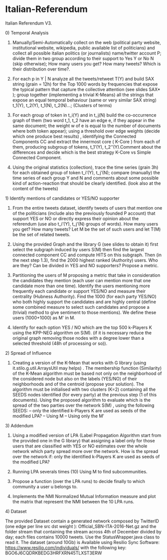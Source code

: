 # Italian-Referendum

Italian Referendum V3.

0\) Temporal Analysis

1. Manually/Semi-Automatically collect on the web (political party website, institutional website, wikipedia, public available list of politicians) and collect all possible italian politics (or journalists) name/twitter account P; divide them in two group according to their support to Yes Y or No N (skip otherwise); How many users you get? How many tweets? Which is their distribution over time?.

2. For each p in Y | N analyze all the tweets/retweet T(Y) and build SAX string (grain = 12h) for the Top 1000 words by frequencies that expose the typical pattern that capture the collective attention (see slides SAX* ); group together (implementing a trivial K-Means) all the strings that expose an equal temporal behaviour (same or very similar SAX string) t_1(Y), t_2(Y), t_1(N), t_2(N)...; (Clusters of terms)

3. For each group of token in t_i(Y) and in t_j(N) build the co-occurrence graph of them (two word t_1, t_2 have an edge e, if they appear in the same document; the weight w of e is equal to the number of documents where both token appear); using a threshold over edge weights (decide which one produce best results) , identifying the Connected Components CC and extract the innermost core ( K-Core ) from each of them, producing subgroup of tokens, t_1’(Y), t_2’’(Y).Comment about the differences and decide which is the best strategy K-Core vs Simple Connected Component.

4. Using the original statistics (collection), trace the time series (grain 3h) for each obtained group of token t_i’(Y), t_j’(N); compare (manually) the time series of each group Y and N and comments about some possible kind of action-reaction that should be clearly identified. (look also at the content of the tweets)

1\) Identify mentions of candidates or YES/NO supporter

1. From the entire tweets dataset, identify tweets of users that mention one of the politicians (include also the previously founded P account) that support YES or NO or directly express their opinion about the referendum (use also t_i’(Y), t_j’(N) groups of words). How many users you get? How many tweets? Let M be the set of such users and let T(M) be the set of related tweets.

2. Using the provided Graph and the library G (see slides to obtain it) first select the subgraph induced by users S(M) then find the largest connected component CC and compute HITS on this subgraph. Then (in the next step 1.3), find the 2000 highest ranked (Authority) users. Who are they? Can be divided in YES and NO supporters? Propose a metric.

3. Partitioning the users of M proposing a metric that take in consideration the candidates they mention (each user can mention more that one candidate more than one time). Identify the users mentioning more frequently each candidate or support YES/NO and measure their centrality (Hubness Authority). Find the 1000 (for each party YES/NO) who both highly support the candidates and are highly central (define some combined measure to select such candidates and propose a (trivial) method to give sentiment to those mentions). We define these users (1000+1000) as M' in M.

4. Identify for each option YES / NO which are the top 500 k-Players K using the KPP-NEG algorithm on S(M). (if it is necessary reduce the original graph removing those nodes with a degree lower than a selected threshold (48h of processing or so)).

2\) Spread of Influence

1. Creating a version of the K-Mean that works with G library (using it.stilo.g.util.ArraysUtil may helps) . The membership function (Similarity) of the K-Mean algorithm must be based not only on the neighborhood of the considered node but also on the labels (YES/NO) of their neighborhoods and of the centroid (propose your solution). The algorithm must be initialised with two clusters (K=2) containing all the SEEDS nodes identified (for every party) at the previous step (1 of this documents). Using the proposed algorithm to evaluate which is the spread of the two parties over the network S(M) , using the following SEEDS:
– only the identified k-Players K are used as seeds of the modified LPA?
– Using M
– Using only the M’

3\) Addendum

1. Using a modified version of LPA (Label Propagation Algorithm start from the provided one in the G library) that assigning a label only for those users that are classified with YES or NO estimates over the whole network which party spread more over the network. How is the spread over the network if: only the identified k-Players K are used as seeds of the modified LPA?

2. Running LPA severals times (10) Using M to find subcommunities.

3. Propose a function (over the LPA runs) to decide finally to which community a user u belongs to.

4. Implements the NMI Normalized Mutual Information measure and plot the matrix that represent the NMI between the 10 LPA runs.

4\) Dataset

The provided Dataset contain a generated network composed by TwitterID (one edge per line src <tab> dst <tab> weight ):
Official_SBN-ITA-2016-Net.gz and the folder stream that containing the stream across 4th of December divided by day; each files contains 10000 tweets. Use the StatusWrapper.java class to read it. The dataset (around 10Gb) is Available using Resilio Sync Software: https://www.resilio.com/individuals/ with the following key: BGO6J6CQDRKBEDG3HRFXRN45TLXST3ERW
